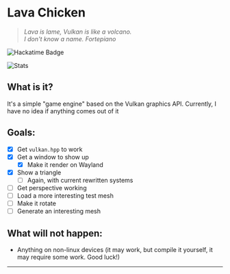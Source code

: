 # Lava Chicken
> *Lava is lame, Vulkan is like a volcano.*  
> *I don't know a name. Fortepiano*

![Hackatime Badge](https://hackatime-badge.hackclub.com/U091YATPU74/LavaChicken)

![Stats](https://github-readme-stats.hackclub.dev/api/wakatime?username=8707&api_domain=hackatime.hackclub.com&&custom_title=Hackatime+Stats&layout=compact&cache_seconds=0&langs_count=8&theme=github_dark)

## What is it?

It's a simple "game engine" based on the Vulkan graphics API.
Currently, I have no idea if anything comes out of it

## Goals:
- [x] Get `vulkan.hpp` to work
- [x] Get a window to show up
  - [x] Make it render on Wayland
- [x] Show a triangle
  - [ ] Again, with current rewritten systems
- [ ] Get perspective working
- [ ] Load a more interesting test mesh
- [ ] Make it rotate
- [ ] Generate an interesting mesh

## What will not happen:
- Anything on non-linux devices (it may work, but compile it yourself, it may require some work. Good luck!)

---